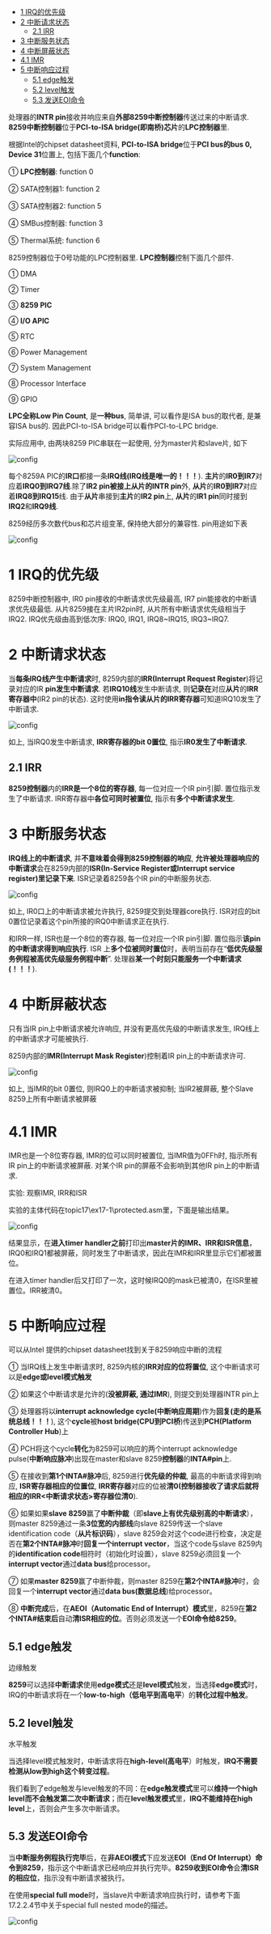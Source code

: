 
<!-- @import "[TOC]" {cmd="toc" depthFrom=1 depthTo=6 orderedList=false} -->

<!-- code_chunk_output -->

* [1 IRQ的优先级](#1-irq的优先级)
* [2 中断请求状态](#2-中断请求状态)
	* [2.1 IRR](#21-irr)
* [3 中断服务状态](#3-中断服务状态)
* [4 中断屏蔽状态](#4-中断屏蔽状态)
* [4.1 IMR](#41-imr)
* [5 中断响应过程](#5-中断响应过程)
	* [5.1 edge触发](#51-edge触发)
	* [5.2 level触发](#52-level触发)
	* [5.3 发送EOI命令](#53-发送eoi命令)

<!-- /code_chunk_output -->

处理器的**INTR pin**接收并响应来自**外部8259中断控制器**传送过来的中断请求. **8259中断控制器**位于**PCI\-to\-ISA bridge(即南桥)芯片**的**LPC控制器**里.

根据Intel的chipset datasheet资料, **PCI\-to\-ISA bridge**位于**PCI bus的bus 0, Device 31**位置上, 包括下面几个**function**:

① **LPC控制器**: function 0

② SATA控制器1: function 2

③ SATA控制器2: function 5

④ SMBus控制器: function 3

⑤ Thermal系统: function 6

8259控制器位于0号功能的LPC控制器里. **LPC控制器**控制下面几个部件.

① DMA

② Timer

③ **8259 PIC**

④ **I/O APIC**

⑤ RTC

⑥ Power Management

⑦ System Management

⑧ Processor Interface

⑨ GPIO

**LPC全称Low Pin Count**, 是**一种bus**, 简单讲, 可以看作是ISA bus的取代者, 是兼容ISA bus的. 因此PCI\-to\-ISA bridge可以看作PCI\-to\-LPC bridge.

实际应用中, 由两块8259 PIC串联在一起使用, 分为master片和slave片, 如下

![config](./images/1.png)

每个8259A PIC的**IR口**都接一条**IRQ线(IRQ线是唯一的！！！**). **主片**的**IR0到IR7**对应着**IRQ0到IRQ7线**.除了**IR2 pin被接上从片的INTR pin**外, **从片**的**IR0到IR7**对应着**IRQ8到IRQ15**线. 由于**从片**串接到**主片**的**IR2 pin**上, **从片**的**IR1 pin**同时接到**IRQ2**和**IRQ9线**.

8259经历多次数代bus和芯片组变革, 保持绝大部分的兼容性. pin用途如下表

![config](./images/2.png)

# 1 IRQ的优先级

8259中断控制器中, IR0 pin接收的中断请求优先级最高, IR7 pin能接收的中断请求优先级最低. 从片8259接在主片IR2pin时, 从片所有中断请求优先级相当于IRQ2. IRQ优先级由高到低次序: IRQ0, IRQ1, IRQ8\~IRQ15, IRQ3\~IRQ7.

# 2 中断请求状态

当**每条IRQ线产生中断请求**时, 8259内部的**IRR(Interrupt Request Register**)将记录对应的IR **pin发生中断请求**. 若**IRQ10线**发生中断请求, 则**记录在**对应**从片**的**IRR寄存器中**(IR2 pin的状态). 这时使用**in指令读从片的IRR寄存器**可知道IRQ10发生了中断请求.

![config](./images/3.png)

如上, 当IRQ0发生中断请求, **IRR寄存器的bit 0置位**, 指示**IR0发生了中断请求**.

## 2.1 IRR

**8259控制器**内的**IRR是一个8位的寄存器**, 每一位对应一个IR pin引脚. 置位指示发生了中断请求. IRR寄存器中**各位可同时被置位**, 指示有**多个中断请求发生**.

# 3 中断服务状态

**IRQ线上的中断请求**, 并**不意味着会得到8259控制器的响应**, **允许被处理器响应的中断请求**会在8259内部的**ISR(In\-Service Register或Interrupt service register)里记录下来**. ISR记录着8259各个IR pin的中断服务状态.

![config](./images/4.png)

如上, IR0口上的中断请求被允许执行, 8259提交到处理器core执行. ISR对应的bit 0置位记录着这个pin所接的IRQ0中断请求正在执行.

和IRR一样, ISR也是一个8位的寄存器, 每一位对应一个IR pin引脚. 置位指示**该pin的中断请求得到响应执行**. ISR 上**多个位被同时置位**时，表明当前存在“**低优先级服务例程被高优先级服务例程中断**”. 处理器**某一个时刻只能服务一个中断请求(！！！**).

# 4 中断屏蔽状态

只有当IR pin上中断请求被允许响应, 并没有更高优先级的中断请求发生, IRQ线上的中断请求才可能被执行.

8259内部的**IMR(Interrupt Mask Register**)控制着IR pin上的中断请求许可.

![config](./images/5.png)

如上, 当IMR的bit 0置位, 则IRQ0上的中断请求被抑制; 当IR2被屏蔽, 整个Slave 8259上所有中断请求被屏蔽

# 4.1 IMR

IMR也是一个8位寄存器, IMR的位可以同时被置位, 当IMR值为0FFh时, 指示所有IR pin上的中断请求被屏蔽. 对某个IR pin的屏蔽不会影响到其他IR pin上的中断请求.

实验: 观察IMR, IRR和ISR 

实验的主体代码在topic17\ex17-1\protected.asm里，下面是输出结果。

![config](./images/6.png)

结果显示，在**进入timer handler之前**打印出**master片的IMR、IRR和ISR信息**，IRQ0和IRQ1都被屏蔽，同时发生了中断请求，因此在IMR和IRR里显示它们都被置位。

在进入timer handler后又打印了一次，这时候IRQ0的mask已被清0，在ISR里被置位。IRR被清0。

# 5 中断响应过程

可以从Intel 提供的chipset datasheet找到关于8259响应中断的流程

① 当IRQ线上发生中断请求时, 8259内核的**IRR对应的位将置位**, 这个中断请求可以是**edge或level模式触发**

② 如果这个中断请求是允许的(**没被屏蔽, 通过IMR**), 则提交到处理器INTR pin上

③ 处理器将以**interrupt acknowledge cycle(中断响应周期**)作为**回复(走的是系统总线！！！**), 这个**cycle**被**host bridge(CPU到PCI桥**)传送到**PCH(Platform Controller Hub**)上

④ PCH将这个cycle**转化**为8259可以响应的两个interrupt acknowledge pulse(**中断响应脉冲**)出现在master和slave 8259**控制器**的**INTA\#pin**上.

⑤ 在接收到**第1个INTA\#脉冲**后, 8259进行**优先级的仲裁**, 最高的中断请求得到响应, **ISR寄存器相应的位置位**, **IRR寄存器**对应的位被**清0(控制器接收了请求后就将相应的IRR<中断请求状态>寄存器位清0**).

⑥ 如果如果**slave 8259**赢了**中断仲裁**（即**slave上有优先级别高的中断请求**），则master 8259通过一条**3位宽的内部线**向slave 8259传送一个slave identification code（**从片标识码**），slave 8259会对这个code进行检查，决定是否在**第2个INTA#脉冲**时**回复一个interrupt vector**，当这个code与slave 8259内的**identification code**相符时（初始化时设置），slave 8259必须回复一个**interrupt vector**通过**data bus**给processor。

⑦ 如果**master 8259**赢了中断仲裁，则master 8259在**第2个INTA\#脉冲**时，会回复一个**interrupt vector**通过**data bus(数据总线**)给processor。

⑧ **中断完成**后，在**AEOI（Automatic End of Interrupt）模式**里，8259在**第2个INTA\#结束后**自动**清ISR相应的位**。否则必须发送一个**EOI命令给8259**。

## 5.1 edge触发

边缘触发

**8259**可以选择**中断请求**使用**edge模式**还是**level模式**触发，当选择**edge模式**时，IRQ的中断请求将在一个**low\-to\-high（低电平到高电平**）的**转化过程中触发**。

## 5.2 level触发

水平触发

当选择level模式触发时，中断请求将在**high\-level(高电平**）时触发，**IRQ不需要检测从low到high这个转变过程**。

我们看到了edge触发与level触发的不同：在**edge触发模式**里可以**维持一个high level而不会触发第二次中断请求**；而在**level触发模式**里，**IRQ不能维持在high level**上，否则会产生多次中断请求。

## 5.3 发送EOI命令

当**中断服务例程执行完毕**后，在**非AEOI模式**下应发送**EOI（End Of Interrupt）命令到8259**，指示这个中断请求已经响应并执行完毕。**8259收到EOI命令**会**清ISR的相应位**，指示没有中断请求被执行。

在使用**special full mode**时，当slave片中断请求响应执行时，请参考下面17.2.2.4节中关于special full nested mode的描述。

![config](./images/7.png)